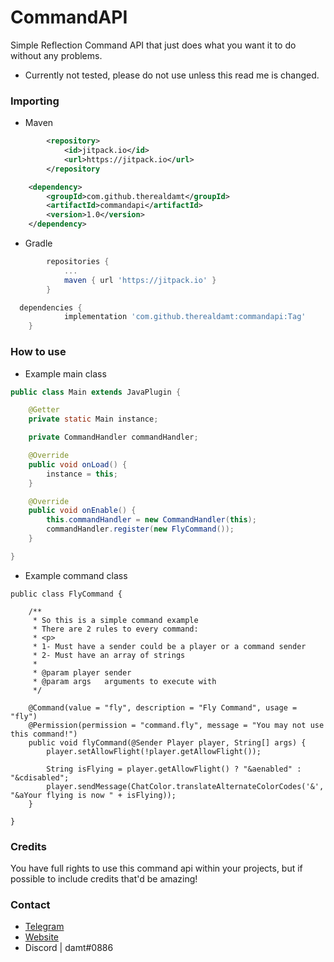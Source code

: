 # CommandAPI
Simple Reflection Command API that just does what you want it to do without any problems.

* Currently not tested, please do not use unless this read me is changed.

### Importing

* Maven

```xml
		<repository>
		    <id>jitpack.io</id>
		    <url>https://jitpack.io</url>
		</repository
```

```xml
	<dependency>
	    <groupId>com.github.therealdamt</groupId>
	    <artifactId>commandapi</artifactId>
	    <version>1.0</version>
	</dependency>
```

* Gradle

```gradle
		repositories {
			...
			maven { url 'https://jitpack.io' }
		}
```

```gradle
  dependencies {
	        implementation 'com.github.therealdamt:commandapi:Tag'
	}
```

### How to use

* Example main class

```java
public class Main extends JavaPlugin {

    @Getter
    private static Main instance;

    private CommandHandler commandHandler;

    @Override
    public void onLoad() {
        instance = this;
    }

    @Override
    public void onEnable() {
        this.commandHandler = new CommandHandler(this);
        commandHandler.register(new FlyCommand());
    }

}
```

* Example command class

```
public class FlyCommand {

    /**
     * So this is a simple command example
     * There are 2 rules to every command:
     * <p>
     * 1- Must have a sender could be a player or a command sender
     * 2- Must have an array of strings
     *
     * @param player sender
     * @param args   arguments to execute with
     */

    @Command(value = "fly", description = "Fly Command", usage = "fly")
    @Permission(permission = "command.fly", message = "You may not use this command!")
    public void flyCommand(@Sender Player player, String[] args) {
        player.setAllowFlight(!player.getAllowFlight());

        String isFlying = player.getAllowFlight() ? "&aenabled" : "&cdisabled";
        player.sendMessage(ChatColor.translateAlternateColorCodes('&', "&aYour flying is now " + isFlying));
    }

}
```

### Credits

You have full rights to use this command api within your projects, but if possible to include credits that'd be amazing!

### Contact

* [Telegram](https://t.me/therealdamt)
* [Website](https://damt.xyz)
* Discord | damt#0886
